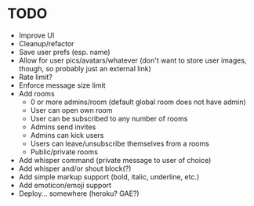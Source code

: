 # TODO

* Improve UI
* Cleanup/refactor
* Save user prefs (esp. name)
* Allow for user pics/avatars/whatever (don't want to store user images, though, so probably just an external link)
* Rate limit?
* Enforce message size limit
* Add rooms
    * 0 or more admins/room (default global room does not have admin)
    * User can open own room
    * User can be subscribed to any number of rooms
    * Admins send invites
    * Admins can kick users
    * Users can leave/unsubscribe themselves from a rooms
    * Public/private rooms
* Add whisper command (private message to user of choice)
* Add whisper and/or shout block(?)
* Add simple markup support (bold, italic, underline, etc.)
* Add emoticon/emoji support
* Deploy... somewhere (heroku? GAE?)

